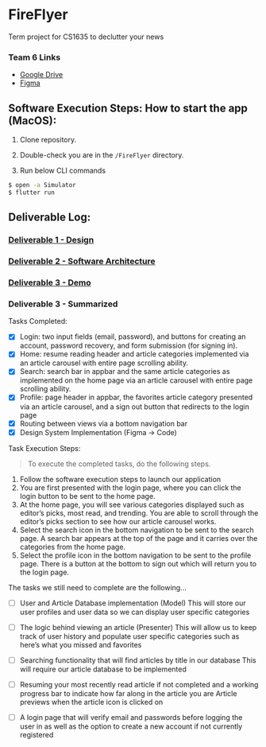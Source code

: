 # FireFlyer

Term project for CS1635 to declutter your news

### Team 6 Links

- [Google Drive](https://drive.google.com/drive/folders/1P3JNR3AlcwgA3WZO7-aKBEHoTynFPju5)
- [Figma](https://www.figma.com/file/ukjWyvm9vJH9xTKtB6TqWP/Wireframes-and-Storyboards)

## Software Execution Steps: How to start the app (MacOS):

1) Clone repository.

2) Double-check you are in the `/FireFlyer` directory.

3) Run below CLI commands
```bash
$ open -a Simulator
$ flutter run
```

## Deliverable Log:
### [Deliverable 1 - Design](https://docs.google.com/presentation/d/1PBJw8vFo9YYl-iNGUJwGbq65XRKv4IeTb5cCl_9_8xE/edit)
### [Deliverable 2 - Software Architecture](https://docs.google.com/presentation/d/14dUAkKqEUebL-GGyOehulQIBPagsTQggjOoJAVR_T5o/edit)
### [Deliverable 3 - Demo](https://docs.google.com/document/d/1FcSzP95tMeEMsP4t9CxyH832Tk8IxjKcvtBR4On8uVc/edit)

### Deliverable 3 - Summarized
Tasks Completed:
- [x] Login: two input fields (email, password), and buttons for creating an account, password recovery, and form submission (for signing in). 
- [x] Home: resume reading header and article categories implemented via an article carousel with entire page scrolling ability.
- [x] Search: search bar in appbar and the same article categories as implemented on the home page via an article carousel with entire page scrolling ability.
- [x] Profile: page header in appbar, the favorites article category presented via an article carousel, and a sign out button that redirects to the login page
- [x] Routing between views via a bottom navigation bar
- [x] Design System Implementation (Figma -> Code)

Task Execution Steps:
> To execute the completed tasks, do the following steps.
1) Follow the software execution steps to launch our application
2) You are first presented with the login page, where you can click the login button to be sent to the home page.
3) At the home page, you will see various categories displayed such as editor’s picks, most read, and trending. You are able to scroll through the editor’s picks section to see how our article carousel works.
4) Select the search icon in the bottom navigation to be sent to the search page. A search bar appears at the top of the page and it carries over the categories from the home page.
5) Select the profile icon in the bottom navigation to be sent to the profile page. There is a button at the bottom to sign out which will return you to the login page. 


The tasks we still need to complete are the following…
- [ ] User and Article Database implementation (Model)
This will store our user profiles and user data so we can display user specific categories
- [ ] The logic behind viewing an article (Presenter)
This will allow us to keep track of user history and populate user specific categories such as here’s what you missed and favorites
- [ ] Searching functionality that will find articles by title in our database
  This will require our article database to be implemented
- [ ] Resuming your most recently read article if not completed and a working progress bar to indicate how far along in the article you are
   Article previews when the article icon is clicked on
- [ ] A login page that will verify email and passwords before logging the user in as well as the option to create a new account if not currently registered


